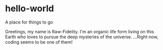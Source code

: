 # hello-world
A place for things to go

Greetings, my name is Raw-Fidelity. 
     I'm an organic life form living on this Earth who loves to pursue the deep mysteries of the universe. 
     ...Right now, coding seems to be one of them!   
